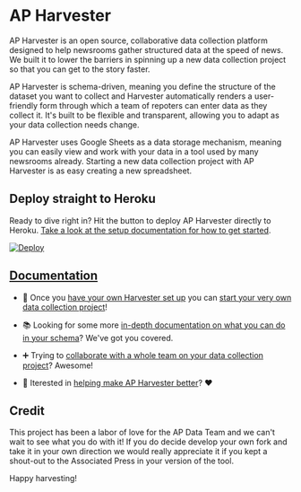 AP Harvester
============

AP Harvester is an open source, collaborative data collection platform designed
to help newsrooms gather structured data at the speed of news. We built it to
lower the barriers in spinning up a new data collection project so that you can
get to the story faster.

AP Harvester is schema-driven, meaning you define the structure of the dataset
you want to collect and Harvester automatically renders a user-friendly form
through which a team of repoters can enter data as they collect it. It's built
to be flexible and transparent, allowing you to adapt as your data collection
needs change.

AP Harvester uses Google Sheets as a data storage mechanism, meaning you can
easily view and work with your data in a tool used by many newsrooms already.
Starting a new data collection project with AP Harvester is as easy creating
a new spreadsheet.

## Deploy straight to Heroku

Ready to dive right in? Hit the button to deploy AP Harvester directly to
Heroku. [Take a look at the setup documentation for how to get
started][docs-setup].

[![Deploy](https://www.herokucdn.com/deploy/button.svg)](https://heroku.com/deploy?template=https://github.com/associatedpress/harvester)

## [Documentation][docs]

* :rocket: Once you [have your own Harvester set up][docs-setup] you can [start
  your very own data collection project][docs-first-project]!

* :books: Looking for some more [in-depth documentation on what you can do in
  your schema][docs-schema]? We've got you covered.

* :heavy_plus_sign: Trying to [collaborate with a whole team on your data
  collection project][docs-collaboration]? Awesome!

* :wave: Iterested in [helping make AP Harvester better][docs-development]?
  :heart:

## Credit

This project has been a labor of love for the AP Data Team and we can't wait to
see what you do with it! If you do decide develop your own fork and take it in
your own direction we would really appreciate it if you kept a shout-out to the
Associated Press in your version of the tool.

Happy harvesting!

[docs]: ./docs/index.md
[docs-setup]: ./docs/setup.md
[docs-first-project]: ./docs/first_project.md
[docs-schema]: ./docs/schema.md
[docs-collaboration]: ./docs/collaboration.md
[docs-development]: ./docs/development.md
